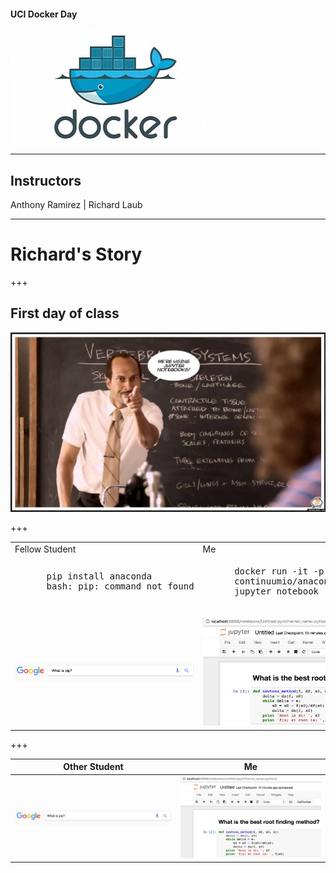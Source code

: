 #### UCI Docker Day

![docker](assets/docker.jpg)

---

## Instructors

Anthony Ramirez | Richard Laub

---

# Richard's Story

+++

## First day of class

![teacher](assets/teacher.jpg)

+++

<table>
<tr>
    <td>Fellow Student</td>
    <td>Me</td>
</tr>
<tr>
    <td>
      <pre>
      pip install anaconda
      bash: pip: command not found
      </pre>
    </td>
    <td>
      <pre>
      docker run -it -p 8888:8888 \
      continuumio/anaconda \
      jupyter notebook --ip='*'
      </pre>
    </td>
</tr>
<tr>
    <td>
      <img src="assets/pip.jpg" />
    </td> <td>
      <img src="assets/jupyter.jpg" />
    </td>
</tr>
</table>

+++

| Other Student | Me
|---------| -------|
![pip](assets/pip.jpg) | ![jupyter](assets/jupyter.jpg)
